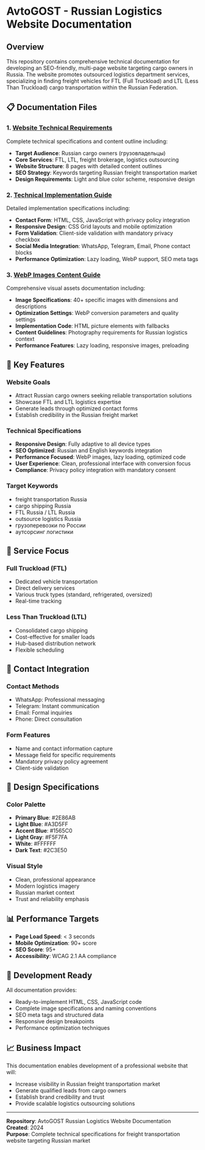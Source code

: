 # AvtoGOST - Russian Logistics Website Documentation

## Overview
This repository contains comprehensive technical documentation for developing an SEO-friendly, multi-page website targeting cargo owners in Russia. The website promotes outsourced logistics department services, specializing in finding freight vehicles for FTL (Full Truckload) and LTL (Less Than Truckload) cargo transportation within the Russian Federation.

## 📋 Documentation Files

### 1. [Website Technical Requirements](website_technical_requirements.md)
Complete technical specifications and content outline including:
- **Target Audience**: Russian cargo owners (грузовладельцы)
- **Core Services**: FTL, LTL, freight brokerage, logistics outsourcing
- **Website Structure**: 8 pages with detailed content outlines
- **SEO Strategy**: Keywords targeting Russian freight transportation market
- **Design Requirements**: Light and blue color scheme, responsive design

### 2. [Technical Implementation Guide](technical_implementation_guide.md)
Detailed implementation specifications including:
- **Contact Form**: HTML, CSS, JavaScript with privacy policy integration
- **Responsive Design**: CSS Grid layouts and mobile optimization
- **Form Validation**: Client-side validation with mandatory privacy checkbox
- **Social Media Integration**: WhatsApp, Telegram, Email, Phone contact blocks
- **Performance Optimization**: Lazy loading, WebP support, SEO meta tags

### 3. [WebP Images Content Guide](webp_images_content_guide.md)
Comprehensive visual assets documentation including:
- **Image Specifications**: 40+ specific images with dimensions and descriptions
- **Optimization Settings**: WebP conversion parameters and quality settings
- **Implementation Code**: HTML picture elements with fallbacks
- **Content Guidelines**: Photography requirements for Russian logistics context
- **Performance Features**: Lazy loading, responsive images, preloading

## 🎯 Key Features

### **Website Goals**
- Attract Russian cargo owners seeking reliable transportation solutions
- Showcase FTL and LTL logistics expertise
- Generate leads through optimized contact forms
- Establish credibility in the Russian freight market

### **Technical Specifications**
- **Responsive Design**: Fully adaptive to all device types
- **SEO Optimized**: Russian and English keywords integration
- **Performance Focused**: WebP images, lazy loading, optimized code
- **User Experience**: Clean, professional interface with conversion focus
- **Compliance**: Privacy policy integration with mandatory consent

### **Target Keywords**
- freight transportation Russia
- cargo shipping Russia
- FTL Russia / LTL Russia
- outsource logistics Russia
- грузоперевозки по России
- аутсорсинг логистики

## 🚛 Service Focus

### **Full Truckload (FTL)**
- Dedicated vehicle transportation
- Direct delivery services
- Various truck types (standard, refrigerated, oversized)
- Real-time tracking

### **Less Than Truckload (LTL)**
- Consolidated cargo shipping
- Cost-effective for smaller loads
- Hub-based distribution network
- Flexible scheduling

## 📱 Contact Integration

### **Contact Methods**
- WhatsApp: Professional messaging
- Telegram: Instant communication
- Email: Formal inquiries
- Phone: Direct consultation

### **Form Features**
- Name and contact information capture
- Message field for specific requirements
- Mandatory privacy policy agreement
- Client-side validation

## 🎨 Design Specifications

### **Color Palette**
- **Primary Blue**: #2E86AB
- **Light Blue**: #A3D5FF
- **Accent Blue**: #1565C0
- **Light Gray**: #F5F7FA
- **White**: #FFFFFF
- **Dark Text**: #2C3E50

### **Visual Style**
- Clean, professional appearance
- Modern logistics imagery
- Russian market context
- Trust and reliability emphasis

## 📊 Performance Targets

- **Page Load Speed**: < 3 seconds
- **Mobile Optimization**: 90+ score
- **SEO Score**: 95+
- **Accessibility**: WCAG 2.1 AA compliance

## 🔧 Development Ready

All documentation provides:
- Ready-to-implement HTML, CSS, JavaScript code
- Complete image specifications and naming conventions
- SEO meta tags and structured data
- Responsive design breakpoints
- Performance optimization techniques

## 📈 Business Impact

This documentation enables development of a professional website that will:
- Increase visibility in Russian freight transportation market
- Generate qualified leads from cargo owners
- Establish brand credibility and trust
- Provide scalable logistics outsourcing solutions

---

**Repository**: AvtoGOST Russian Logistics Website Documentation  
**Created**: 2024  
**Purpose**: Complete technical specifications for freight transportation website targeting Russian market